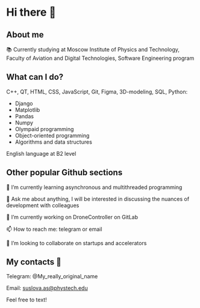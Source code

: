 # Hi there 👋
## About me 
📚 Currently studying at Moscow Institute of Physics and Technology, Faculty of Aviation and Digital Technologies, Software Engineering program
## What can I do?
C++, QT, HTML, CSS, JavaScript, Git, Figma, 3D-modeling, SQL, Python:
- Django
- Matplotlib
- Pandas
- Numpy
- Olympaid programming
- Object-oriented programming
- Algorithms and data structures
  
English language at B2 level 
<!--
**AnnaSus1ova/AnnaSus1ova** is a ✨ _special_ ✨ repository because its `README.md` (this file) appears on your GitHub profile.

Here are some ideas to get you started:

- 

- 
- 🤔 I’m looking for help with ...
-  ...

- 😄 Pronouns: ...
- ⚡ Fun fact: ...
-->
## Other popular Github sections
🌱 I’m currently learning asynchronous and multithreaded programming

💬 Ask me about anything, I will be interested in discussing the nuances of development with colleagues

🔭 I’m currently working on DroneController on GitLab

📫 How to reach me: telegram or email

👯 I’m looking to collaborate on startups and accelerators

## My contacts 📩
Telegram: @My_really_original_name

Email: suslova.as@phystech.edu

Feel free to text!
